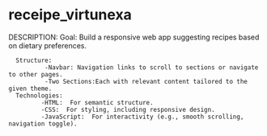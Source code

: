 # receipe_virtunexa

DESCRIPTION: 
 Goal: Build a responsive web app suggesting recipes based on dietary preferences.


      Structure:
              -Navbar: Navigation links to scroll to sections or navigate to other pages.  
              -Two Sections:Each with relevant content tailored to the given theme.  
      Technologies:
             -HTML:  For semantic structure.  
             -CSS:  For styling, including responsive design.  
             -JavaScript:  For interactivity (e.g., smooth scrolling, navigation toggle).  
